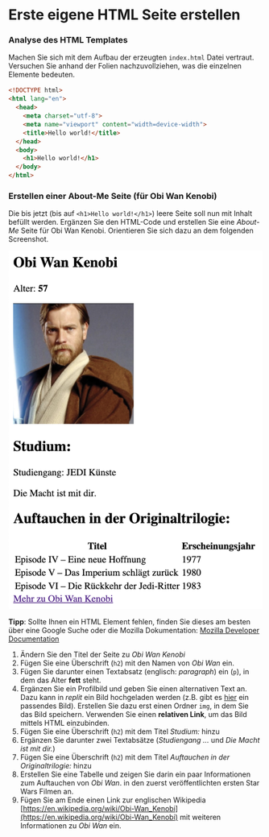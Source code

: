 # Erste eigene HTML Seite erstellen

### Analyse des HTML Templates

Machen Sie sich mit dem Aufbau der erzeugten `index.html` Datei vertraut. Versuchen Sie anhand der Folien nachzuvollziehen, was die einzelnen Elemente bedeuten.

```html
<!DOCTYPE html>
<html lang="en">
  <head>
    <meta charset="utf-8">
    <meta name="viewport" content="width=device-width">
    <title>Hello world!</title>
  </head>
  <body>
    <h1>Hello world!</h1>
  </body>
</html>
```

### Erstellen einer About-Me Seite (für Obi Wan Kenobi)

Die bis jetzt (bis auf `<h1>Hello world!</h1>`) leere Seite soll nun mit Inhalt befüllt werden.
Ergänzen Sie den HTML-Code und erstellen Sie eine *About-Me* Seite für Obi Wan Kenobi. Orientieren Sie sich dazu an dem folgenden Screenshot.

![img.png](img/obi_wan.png)

**Tipp**: Sollte Ihnen ein HTML Element fehlen, finden Sie dieses am besten über eine Google Suche oder die Mozilla Dokumentation:
[Mozilla Developer Documentation](https://developer.mozilla.org/en-US/docs/Web/HTML/Reference)

1. Ändern Sie den Titel der Seite zu *Obi Wan Kenobi*
2. Fügen Sie eine Überschrift (`h2`) mit den Namen von *Obi Wan* ein.
3. Fügen Sie darunter einen Textabsatz (englisch: *paragraph*) ein (`p`), in dem das Alter **fett** steht.
4. Ergänzen Sie ein Profilbild und geben Sie einen alternativen Text an.
   Dazu kann in *replit* ein Bild hochgeladen werden (z.B. gibt es [hier](https://upload.wikimedia.org/wikipedia/commons/thumb/9/98/OOjs_UI_icon_userAvatar.svg/480px-OOjs_UI_icon_userAvatar.svg.png) ein passendes Bild). Erstellen Sie dazu erst einen Ordner  `img`, in dem Sie das Bild speichern. Verwenden Sie einen **relativen Link**, um das Bild mittels HTML einzubinden.
5. Fügen Sie eine Überschrift (`h2`) mit dem Titel *Studium:* hinzu
6. Ergänzen Sie darunter zwei Textabsätze (*Studiengang ...* und *Die Macht ist mit dir.*)
7. Fügen Sie eine Überschrift (`h2`) mit dem Titel *Auftauchen in der Originaltrilogie:* hinzu
8. Erstellen Sie eine Tabelle und zeigen Sie darin ein paar Informationen zum Auftauchen von *Obi Wan*. in den zuerst veröffentlichten ersten Star Wars Filmen an.
9. Fügen Sie am Ende einen Link zur englischen Wikipedia [https://en.wikipedia.org/wiki/Obi-Wan_Kenobi](https://en.wikipedia.org/wiki/Obi-Wan_Kenobi) mit weiteren Informationen zu *Obi Wan* ein.
